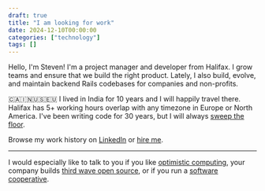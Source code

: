 ```yaml
---
draft: true
title: "I am looking for work"
date: 2024-12-10T00:00:00
categories: ["technology"]
tags: []
---
```


Hello, I'm Steven!
I'm a project manager and developer from Halifax.
I grow teams and ensure that we build the right product.
Lately, I also build, evolve, and maintain backend Rails codebases for companies and non-profits.

🇨🇦🇮🇳🇺🇸🇪🇺
I lived in India for 10 years and I will happily travel there.
Halifax has 5+ working hours overlap with any timezone in Europe or North America.
I've been writing code for 30 years, but I will always
[sweep the floor](https://www.oreilly.com/library/view/apprenticeship-patterns/9780596806842/ch04.html#sweep_the_floor).

Browse my work history on [LinkedIn](https://www.linkedin.com/in/steven-deobald/details/experience/)
or [hire me](mailto:steven@deobald.ca).

***

I would especially like to talk to you if
you like
[optimistic computing](https://www.deobald.ca/essays/2024-12-09-optimistic-computing/),
your company builds
[third wave open source](https://www.deobald.ca/essays/2024-08-13-third-wave-commercial-open-source/),
or if you run a
[software cooperative](https://www.deobald.ca/essays/2014-11-02-what-is-a-software-cooperative/).
